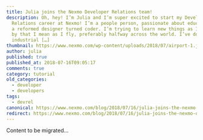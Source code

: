```yaml
---
title: Julia joins the Nexmo Developer Relations team!
description: Oh, hey! I’m Julia and I’m super excited to start my Developer
  Relations career at Nexmo! I’m a people person, passionate about education and
  a reformed designer turned coder. I’m trying to learn new things as I go – and
  by that I mean as I fly, preferably halfway across the world. I’ve done
  industrial […]
thumbnail: https://www.nexmo.com/wp-content/uploads/2018/07/airport-1.jpg
author: julia
published: true
published_at: 2018-07-16T09:05:17
comments: true
category: tutorial
old_categories:
  - developer
  - developers
tags:
  - devrel
canonical: https://www.nexmo.com/blog/2018/07/16/julia-joins-the-nexmo-developer-relations-team-dr
redirect: https://www.nexmo.com/blog/2018/07/16/julia-joins-the-nexmo-developer-relations-team-dr
---
```

Content to be migrated...